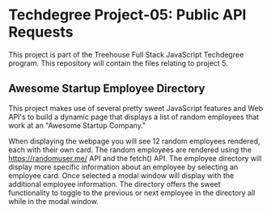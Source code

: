 # Techdegree Project-05: Public API Requests

This project is part of the Treehouse Full Stack JavaScript Techdegree program. This repository will contain the files relating to project 5.

## Awesome Startup Employee Directory

This project makes use of several pretty sweet JavaScript features and Web API's to build a dynamic page that displays a list of random employees that work at an "Awesome Startup Company."

When displaying the webpage you will see 12 random employees rendered, each with their own card. The random employees are rendered using the https://randomuser.me/ API and the fetch() API. The employee directory will display more specific information about an employee by selecting an employee card. Once selected a modal window will display with the additional employee information. The directory offers the sweet functionality to toggle to the previous or next employee in the directory all while in the modal window.
